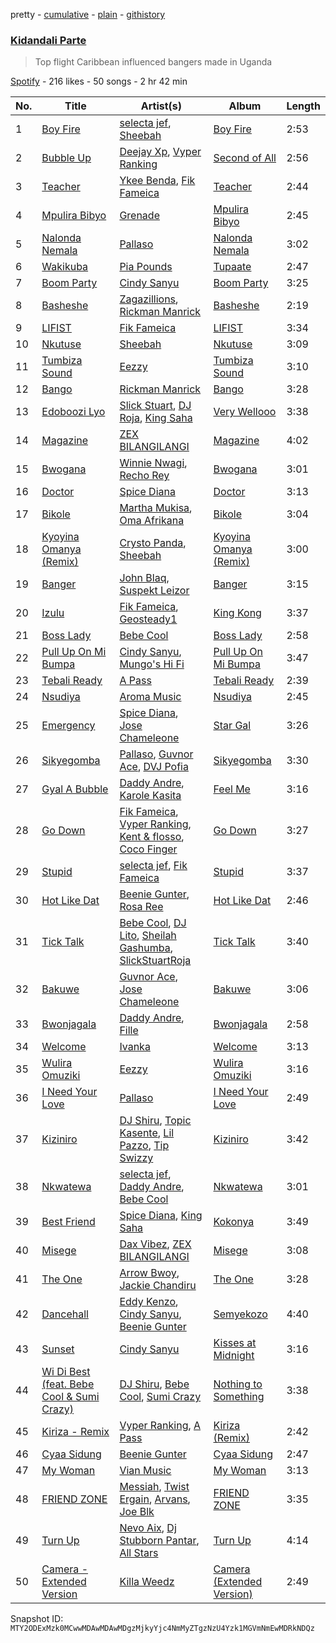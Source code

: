 pretty - [cumulative](/playlists/cumulative/37i9dQZF1DX0mipv96B1m4.md) - [plain](/playlists/plain/37i9dQZF1DX0mipv96B1m4) - [githistory](https://github.githistory.xyz/mackorone/spotify-playlist-archive/blob/main/playlists/plain/37i9dQZF1DX0mipv96B1m4)

### [Kidandali Parte](https://open.spotify.com/playlist/37i9dQZF1DX0mipv96B1m4)

> Top flight Caribbean influenced bangers made in Uganda

[Spotify](https://open.spotify.com/user/spotify) - 216 likes - 50 songs - 2 hr 42 min

| No. | Title | Artist(s) | Album | Length |
|---|---|---|---|---|
| 1 | [Boy Fire](https://open.spotify.com/track/5LZjRcsQchkrv6PmCn0Uee) | [selecta jef](https://open.spotify.com/artist/2t5Ttmw4e2ELZmxD2vfsTv), [Sheebah](https://open.spotify.com/artist/7d2j0CA7B9ACGv8xu2NuUu) | [Boy Fire](https://open.spotify.com/album/3kWRIFkHfECb8Cs9rWvoTK) | 2:53 |
| 2 | [Bubble Up](https://open.spotify.com/track/6ys37R562Bjkk6cddXH3m0) | [Deejay Xp](https://open.spotify.com/artist/7gmTONU8S6bnoJN21uHNMj), [Vyper Ranking](https://open.spotify.com/artist/5oqBr2TaQCIsLGIDNGyexQ) | [Second of All](https://open.spotify.com/album/6fQ2qZ4ebEVMb8JExLVPvh) | 2:56 |
| 3 | [Teacher](https://open.spotify.com/track/31onESW2T3d0A9KcITQeQK) | [Ykee Benda](https://open.spotify.com/artist/18knxgRViP1Ae2TG8DZRfq), [Fik Fameica](https://open.spotify.com/artist/4pTCPk9pqZ06ggZvk7F4Z5) | [Teacher](https://open.spotify.com/album/0iYizww1zmBgvN4rW34nQb) | 2:44 |
| 4 | [Mpulira Bibyo](https://open.spotify.com/track/7BbgvMTsbkGZZZatPzMGxK) | [Grenade](https://open.spotify.com/artist/0kPRI396OHQP7mSEs4jvhQ) | [Mpulira Bibyo](https://open.spotify.com/album/4xxfpwf5KiCnLCAftwARKU) | 2:45 |
| 5 | [Nalonda Nemala](https://open.spotify.com/track/1MgMK2l4zjRKl56tvdqXih) | [Pallaso](https://open.spotify.com/artist/6U4AfG84hnUE6pzjoS1cz5) | [Nalonda Nemala](https://open.spotify.com/album/5I9F9BPPANye5vrYjahOIG) | 3:02 |
| 6 | [Wakikuba](https://open.spotify.com/track/2eP5ehkZmHF9gSrt7vJHmw) | [Pia Pounds](https://open.spotify.com/artist/60ANpuV946iARKh8FpDU8p) | [Tupaate](https://open.spotify.com/album/3NlSPmx0BeXeUUxhmIQqjv) | 2:47 |
| 7 | [Boom Party](https://open.spotify.com/track/71qpPBgoPTecBX5Shqnv0F) | [Cindy Sanyu](https://open.spotify.com/artist/7eFAN4BO0YmRqbaEZ1oRsv) | [Boom Party](https://open.spotify.com/album/2raBDiITs682lZEHzVaPiP) | 3:25 |
| 8 | [Basheshe](https://open.spotify.com/track/494DKelh71AKorLmulm5C7) | [Zagazillions](https://open.spotify.com/artist/3JDY9JvgYHKbL8oSxjyLn6), [Rickman Manrick](https://open.spotify.com/artist/1T7mHyA2vGvrR8AAYPLXqM) | [Basheshe](https://open.spotify.com/album/56rn1q7WdgSdLnxOQw21to) | 2:19 |
| 9 | [LIFIST](https://open.spotify.com/track/045zyz72HMi2gx0hfPnK6m) | [Fik Fameica](https://open.spotify.com/artist/4pTCPk9pqZ06ggZvk7F4Z5) | [LIFIST](https://open.spotify.com/album/7h8sc5E5STX1XovzqXzjUO) | 3:34 |
| 10 | [Nkutuse](https://open.spotify.com/track/3cgLA1n8S5CySSU9gzGS5f) | [Sheebah](https://open.spotify.com/artist/7d2j0CA7B9ACGv8xu2NuUu) | [Nkutuse](https://open.spotify.com/album/2sSKNRGDtntugwtz8qLoDg) | 3:09 |
| 11 | [Tumbiza Sound](https://open.spotify.com/track/2LXid4PVkzPh9ftAnFqKvu) | [Eezzy](https://open.spotify.com/artist/6YrpkEXBoYwwsz9FNqVNYg) | [Tumbiza Sound](https://open.spotify.com/album/6S0MhOixwEiXG0mI1IL3nx) | 3:10 |
| 12 | [Bango](https://open.spotify.com/track/6s8wCWivqjQfaCD0fMEtnf) | [Rickman Manrick](https://open.spotify.com/artist/1T7mHyA2vGvrR8AAYPLXqM) | [Bango](https://open.spotify.com/album/5EjUo2S5eo60HUQul3taSR) | 3:28 |
| 13 | [Edoboozi Lyo](https://open.spotify.com/track/5iwXQ93LYuwEaSog5UTFiz) | [Slick Stuart](https://open.spotify.com/artist/2huLG8Fcc7TwaqwIQP2S62), [DJ Roja](https://open.spotify.com/artist/5Z0ug9xtGDNFaLr2fKo9Jh), [King Saha](https://open.spotify.com/artist/3JQTIErs7TXtmo3HIv3yJa) | [Very Wellooo](https://open.spotify.com/album/0JHpCNCubMfvVYDopKGuMN) | 3:38 |
| 14 | [Magazine](https://open.spotify.com/track/76dVr5jQGCVElKmsTLVHKq) | [ZEX BILANGILANGI](https://open.spotify.com/artist/2DOFhYsDkJP2H8bdvLcS9c) | [Magazine](https://open.spotify.com/album/72Ghzaks0iVwFoPloKqEB7) | 4:02 |
| 15 | [Bwogana](https://open.spotify.com/track/3YU8Nr54ccC4SQD2YqFvQ5) | [Winnie Nwagi](https://open.spotify.com/artist/6D2BPqCTzdBn26ficmaciD), [Recho Rey](https://open.spotify.com/artist/4YRkc69hJMlLOzmrk5Wb14) | [Bwogana](https://open.spotify.com/album/3r0StX3tAzPtuZU20E9FrY) | 3:01 |
| 16 | [Doctor](https://open.spotify.com/track/4YGJ0F3oFdf1U0bdgvibVT) | [Spice Diana](https://open.spotify.com/artist/0l4viSdndwVHufMRZposyM) | [Doctor](https://open.spotify.com/album/1I0QbEiprX6Z7xVKTSd8B4) | 3:13 |
| 17 | [Bikole](https://open.spotify.com/track/3iE5GT16HzXgZLlyVz9NKn) | [Martha Mukisa](https://open.spotify.com/artist/7pCGMNT4ISOIHW7Q20z3j6), [Oma Afrikana](https://open.spotify.com/artist/2MNJ24DxS2KBO0hrohGLaf) | [Bikole](https://open.spotify.com/album/18zHLNTQCuz0UfCnVndtlw) | 3:04 |
| 18 | [Kyoyina Omanya \(Remix\)](https://open.spotify.com/track/1JZvvNFskJttTabmaJA2ji) | [Crysto Panda](https://open.spotify.com/artist/3z5uVPKm4ddcD43sK0dxAX), [Sheebah](https://open.spotify.com/artist/7d2j0CA7B9ACGv8xu2NuUu) | [Kyoyina Omanya \(Remix\)](https://open.spotify.com/album/3tbEc4SFKe31ayuw09YmLD) | 3:00 |
| 19 | [Banger](https://open.spotify.com/track/6s50uTx8qzel7HwNuz0xZW) | [John Blaq](https://open.spotify.com/artist/4IbZQdYTpGIrF4EvUJcAEl), [Suspekt Leizor](https://open.spotify.com/artist/2JPOWH88plI7HcSWZugaip) | [Banger](https://open.spotify.com/album/4o2MON66Cp04sCMhbJAa7U) | 3:15 |
| 20 | [Izulu](https://open.spotify.com/track/6bnLZdjBcPr02eVoQDUbRq) | [Fik Fameica](https://open.spotify.com/artist/4pTCPk9pqZ06ggZvk7F4Z5), [Geosteady1](https://open.spotify.com/artist/2RlWVKmzxjwaq6wMR1QUNu) | [King Kong](https://open.spotify.com/album/42INLd6X6znuImjQc0jw2R) | 3:37 |
| 21 | [Boss Lady](https://open.spotify.com/track/0kJQr7pKDtbwrV8n4BYTjV) | [Bebe Cool](https://open.spotify.com/artist/6x4C5hivCmfL4SIluxGV81) | [Boss Lady](https://open.spotify.com/album/5zkrqJchuQrRlDqizwxhAf) | 2:58 |
| 22 | [Pull Up On Mi Bumpa](https://open.spotify.com/track/6yephdkcHXCve6irrcrQMp) | [Cindy Sanyu](https://open.spotify.com/artist/7eFAN4BO0YmRqbaEZ1oRsv), [Mungo's Hi Fi](https://open.spotify.com/artist/0Ism1B2cF9NxpXAwdUCkxK) | [Pull Up On Mi Bumpa](https://open.spotify.com/album/7rD99RB3gdmvDFzRVs2cWc) | 3:47 |
| 23 | [Tebali Ready](https://open.spotify.com/track/11GS4DjFxj9GHPnlOhKe5K) | [A Pass](https://open.spotify.com/artist/70FdrG5oIuFyE1eA8HC8XX) | [Tebali Ready](https://open.spotify.com/album/4yafC0oNDkExVSN21Nie1P) | 2:39 |
| 24 | [Nsudiya](https://open.spotify.com/track/3mvoKv50cFaPnO47kett6D) | [Aroma Music](https://open.spotify.com/artist/7sQ73ctV0zhIB3tBq54co2) | [Nsudiya](https://open.spotify.com/album/6Yi9cEkIT7Nuskrip7ozGV) | 2:45 |
| 25 | [Emergency](https://open.spotify.com/track/5F80kygqI0nMAOqNz84qMY) | [Spice Diana](https://open.spotify.com/artist/0l4viSdndwVHufMRZposyM), [Jose Chameleone](https://open.spotify.com/artist/6nTXL0DkmSqjvcKjn6hCUz) | [Star Gal](https://open.spotify.com/album/09xaNHKwYwZGVu3NLopjiJ) | 3:26 |
| 26 | [Sikyegomba](https://open.spotify.com/track/1IufVzWMopUl7jajUAiJ6y) | [Pallaso](https://open.spotify.com/artist/6U4AfG84hnUE6pzjoS1cz5), [Guvnor Ace](https://open.spotify.com/artist/0vkkEiI8LvZdJkcK0OgIQ9), [DVJ Pofia](https://open.spotify.com/artist/0GHtfnwTJJIMnkg2e9NYmC) | [Sikyegomba](https://open.spotify.com/album/3i1lB4GFhWfD21E5kqLQ8Y) | 3:30 |
| 27 | [Gyal A Bubble](https://open.spotify.com/track/1gi6SX3ZHw1IMEtPCL6iwj) | [Daddy Andre](https://open.spotify.com/artist/4lKjCuPd5ch3mlJOs6Yowo), [Karole Kasita](https://open.spotify.com/artist/1RDiu2gDimIlyTwYha6OM0) | [Feel Me](https://open.spotify.com/album/5UclCEq9PPTybmhQt1aX2R) | 3:16 |
| 28 | [Go Down](https://open.spotify.com/track/5oWb51bWAgCsxBOlWKZ7IS) | [Fik Fameica](https://open.spotify.com/artist/4pTCPk9pqZ06ggZvk7F4Z5), [Vyper Ranking](https://open.spotify.com/artist/5oqBr2TaQCIsLGIDNGyexQ), [Kent & flosso](https://open.spotify.com/artist/5YBqx5BwozQFujEQLgQWYD), [Coco Finger](https://open.spotify.com/artist/4ybgdjopQNxL1SiwC1P0ib) | [Go Down](https://open.spotify.com/album/0uN5rQ90SWWH083CkSHI3T) | 3:27 |
| 29 | [Stupid](https://open.spotify.com/track/2GQFN64gmx6tGYW5y3VLFA) | [selecta jef](https://open.spotify.com/artist/2t5Ttmw4e2ELZmxD2vfsTv), [Fik Fameica](https://open.spotify.com/artist/4pTCPk9pqZ06ggZvk7F4Z5) | [Stupid](https://open.spotify.com/album/0dNQmVpyFpFjazSiMwyvpW) | 3:37 |
| 30 | [Hot Like Dat](https://open.spotify.com/track/2qCBZ49bw8llG3J3I1OPx0) | [Beenie Gunter](https://open.spotify.com/artist/6DxTQayPPAyuz433BQmLtE), [Rosa Ree](https://open.spotify.com/artist/1Rk6TiYYU9Rq5M5Kaqz2Vc) | [Hot Like Dat](https://open.spotify.com/album/7p3qOfzFYyntTw0gEeDyBj) | 2:46 |
| 31 | [Tick Talk](https://open.spotify.com/track/5lSYksFuC3lKlCAYROEQd0) | [Bebe Cool](https://open.spotify.com/artist/6x4C5hivCmfL4SIluxGV81), [DJ Lito](https://open.spotify.com/artist/0iCdCjp95t54X4vw8v2YFR), [Sheilah Gashumba](https://open.spotify.com/artist/5f5GUoXpzjXpjrkBeMg3H2), [SlickStuartRoja](https://open.spotify.com/artist/0nCCjqitG4nNkXdHYfjaN6) | [Tick Talk](https://open.spotify.com/album/1QXAYNwiCldVsj5Zb2D3sP) | 3:40 |
| 32 | [Bakuwe](https://open.spotify.com/track/6i2v4YK3dDfuxbkuqL8hst) | [Guvnor Ace](https://open.spotify.com/artist/0vkkEiI8LvZdJkcK0OgIQ9), [Jose Chameleone](https://open.spotify.com/artist/6nTXL0DkmSqjvcKjn6hCUz) | [Bakuwe](https://open.spotify.com/album/5ySumQoHct1DszBg12EFRZ) | 3:06 |
| 33 | [Bwonjagala](https://open.spotify.com/track/0lEioGELKR2846vLXkzvUM) | [Daddy Andre](https://open.spotify.com/artist/4lKjCuPd5ch3mlJOs6Yowo), [Fille](https://open.spotify.com/artist/5SqLkoaEA3HOgPkesCQkKx) | [Bwonjagala](https://open.spotify.com/album/6YZJxiQl1xFwi8Wgu0Dg3Q) | 2:58 |
| 34 | [Welcome](https://open.spotify.com/track/64i9EECIIkiccTlc0SJVDO) | [Ivanka](https://open.spotify.com/artist/3nOh50a4XESuCczvFIjsVy) | [Welcome](https://open.spotify.com/album/7mEKmY87y2j2jkeRcspMwU) | 3:13 |
| 35 | [Wulira Omuziki](https://open.spotify.com/track/7joY6uii0Kwl2Hf80v7S0O) | [Eezzy](https://open.spotify.com/artist/1GOZbaRGN75E7D8ZFsG0DL) | [Wulira Omuziki](https://open.spotify.com/album/2BZawSxeREkP2C2oQnOIrM) | 3:16 |
| 36 | [I Need Your Love](https://open.spotify.com/track/2ZI4xbS2lfBgsG6P4K4e8s) | [Pallaso](https://open.spotify.com/artist/6U4AfG84hnUE6pzjoS1cz5) | [I Need Your Love](https://open.spotify.com/album/5pQKSW1zMqLpggnJ0X12Cb) | 2:49 |
| 37 | [Kiziniro](https://open.spotify.com/track/28SmtKCVqNzejIZyFGDaqd) | [DJ Shiru](https://open.spotify.com/artist/5HqHB9sOaP0RaBmZozwEho), [Topic Kasente](https://open.spotify.com/artist/6rQqiqoFBtVRNqa3v23gJ4), [Lil Pazzo](https://open.spotify.com/artist/64bHQYMGZ4WsdZSb0WxBeY), [Tip Swizzy](https://open.spotify.com/artist/15istpId4Lt4aLVfcXiBbv) | [Kiziniro](https://open.spotify.com/album/5dtu1dkZGbl2a89dQ6yjtc) | 3:42 |
| 38 | [Nkwatewa](https://open.spotify.com/track/4fvpUiaak8u4jjcW9WQCJg) | [selecta jef](https://open.spotify.com/artist/2t5Ttmw4e2ELZmxD2vfsTv), [Daddy Andre](https://open.spotify.com/artist/4lKjCuPd5ch3mlJOs6Yowo), [Bebe Cool](https://open.spotify.com/artist/6x4C5hivCmfL4SIluxGV81) | [Nkwatewa](https://open.spotify.com/album/6kgT8uvBzofMYLxeqx6rBe) | 3:01 |
| 39 | [Best Friend](https://open.spotify.com/track/1Xx1ANa143J6W82ocYwq4b) | [Spice Diana](https://open.spotify.com/artist/0l4viSdndwVHufMRZposyM), [King Saha](https://open.spotify.com/artist/2q1gW9fMZWElkfCOWbBqE3) | [Kokonya](https://open.spotify.com/album/6SEPhQLO1WCYyynan8uCTS) | 3:49 |
| 40 | [Misege](https://open.spotify.com/track/6gi8P6lydT1Q4QuByWpbaf) | [Dax Vibez](https://open.spotify.com/artist/3CX4qYIxJf5ezSHTYsGaMT), [ZEX BILANGILANGI](https://open.spotify.com/artist/2DOFhYsDkJP2H8bdvLcS9c) | [Misege](https://open.spotify.com/album/4lXTMOCiwMZ7cNiuO629Br) | 3:08 |
| 41 | [The One](https://open.spotify.com/track/3o6NaD2LtlNBB3X4sJZIld) | [Arrow Bwoy](https://open.spotify.com/artist/7jHbsm6yjbct2wbuvzBEKr), [Jackie Chandiru](https://open.spotify.com/artist/19ohhn6md2jhETKCBmecaJ) | [The One](https://open.spotify.com/album/6WQ6d7T4i5fbHSH80SxnEU) | 3:28 |
| 42 | [Dancehall](https://open.spotify.com/track/4ZQwrdnmtEhWLK7iLOWqn8) | [Eddy Kenzo](https://open.spotify.com/artist/3eTpitQsrNQdmkQJHS2v2j), [Cindy Sanyu](https://open.spotify.com/artist/7eFAN4BO0YmRqbaEZ1oRsv), [Beenie Gunter](https://open.spotify.com/artist/6DxTQayPPAyuz433BQmLtE) | [Semyekozo](https://open.spotify.com/album/2rfyTnxyRZlPN0fxLj8jhs) | 4:40 |
| 43 | [Sunset](https://open.spotify.com/track/2n3MwWYG4pOOBUkD6ztgQM) | [Cindy Sanyu](https://open.spotify.com/artist/18t4XuHqIzZRypjviaepTs) | [Kisses at Midnight](https://open.spotify.com/album/0vj2zDD1YqVkAinMPj3XpM) | 3:16 |
| 44 | [Wi Di Best \(feat\. Bebe Cool & Sumi Crazy\)](https://open.spotify.com/track/6oZMoPM3UFaUozKIiRNjVK) | [DJ Shiru](https://open.spotify.com/artist/5HqHB9sOaP0RaBmZozwEho), [Bebe Cool](https://open.spotify.com/artist/6x4C5hivCmfL4SIluxGV81), [Sumi Crazy](https://open.spotify.com/artist/0RD6wSCv8A4zf8hblm8fvB) | [Nothing to Something](https://open.spotify.com/album/1VG1MkMJs5v7o3phdQ5vtv) | 3:38 |
| 45 | [Kiriza \- Remix](https://open.spotify.com/track/3CJJBRNeQ7ypuw4uT4VqSg) | [Vyper Ranking](https://open.spotify.com/artist/5oqBr2TaQCIsLGIDNGyexQ), [A Pass](https://open.spotify.com/artist/70FdrG5oIuFyE1eA8HC8XX) | [Kiriza \(Remix\)](https://open.spotify.com/album/6JSkoPNtL66yYRhDR8hcsd) | 2:42 |
| 46 | [Cyaa Sidung](https://open.spotify.com/track/0gWxlOlMh7FuWgczwM9kZG) | [Beenie Gunter](https://open.spotify.com/artist/6DxTQayPPAyuz433BQmLtE) | [Cyaa Sidung](https://open.spotify.com/album/5UBTZbCjSZLOA7LsqyDnYa) | 2:47 |
| 47 | [My Woman](https://open.spotify.com/track/2blpLXK920nbgZZSs3Kjlx) | [Vian Music](https://open.spotify.com/artist/4ypzQUeTPb3HIRRriCEGmm) | [My Woman](https://open.spotify.com/album/5is3qhNCcJMaAY60deK5io) | 3:13 |
| 48 | [FRIEND ZONE](https://open.spotify.com/track/2u2djNR80H5uTWHjYeOMhh) | [Messiah](https://open.spotify.com/artist/7C2LQXwXMQjoPj1RyRenxy), [Twist Ergain](https://open.spotify.com/artist/0GWbwhSIIMAGV0MlfzuDMC), [Arvans](https://open.spotify.com/artist/654Iw8wymQZfcidkUmXrh0), [Joe Blk](https://open.spotify.com/artist/7d0unyE3ytjoUW9AO9oexd) | [FRIEND ZONE](https://open.spotify.com/album/6lmRzDwi4k9cA35kR2JpVy) | 3:35 |
| 49 | [Turn Up](https://open.spotify.com/track/7JQCq8TJUyA7vWmYLkP73Y) | [Nevo Aix](https://open.spotify.com/artist/1fU6WsBUZXSOfKJT59Qxba), [Dj Stubborn Pantar](https://open.spotify.com/artist/7bJHgcS52Mec0Cj1FhUHMM), [All Stars](https://open.spotify.com/artist/4fRGKm4ipbzmlrEwM8GPVz) | [Turn Up](https://open.spotify.com/album/7BQ7Q0AFtmGvMF13XVyOID) | 4:14 |
| 50 | [Camera \- Extended Version](https://open.spotify.com/track/0YrviJ3tE9cwlsiFsO8KNd) | [Killa Weedz](https://open.spotify.com/artist/6SzcOIg2G7QXUFouXQogTN) | [Camera \(Extended Version\)](https://open.spotify.com/album/7jT7agWLlk3tnMGaGCPBzm) | 2:49 |

Snapshot ID: `MTY2ODExMzk0MCwwMDAwMDAwMDgzMjkyYjc4NmMyZTgzNzU4Yzk1MGVmNmEwMDRkNDQz`
